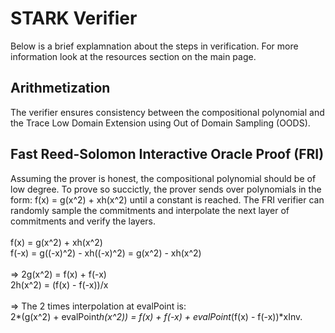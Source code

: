 # STARK Verifier
Below is a brief explamnation about the steps in verification. For more information look at the resources section on the main page.

## Arithmetization
The verifier ensures consistency between the compositional polynomial and the Trace Low Domain Extension using Out of Domain Sampling (OODS).

## Fast Reed-Solomon Interactive Oracle Proof (FRI)
Assuming the prover is honest, the compositional polynomial should be of low degree. To prove so succictly, the prover sends over polynomials in the form: f(x) = g(x^2) + xh(x^2) until a constant is reached. The FRI verifier can randomly sample the commitments and interpolate the next layer of commitments and verify the layers.
<br><br>
f(x)  = g(x^2) + xh(x^2)
<br>
f(-x) = g((-x)^2) - xh((-x)^2) = g(x^2) - xh(x^2)
<br>
<br>
=>
    2g(x^2) = f(x) + f(-x)
    <br>
    2h(x^2) = (f(x) - f(-x))/x
   <br>
   <br>
=> The 2 times interpolation at evalPoint is:<br>
      2*(g(x^2) + evalPoint*h(x^2)) = f(x) + f(-x) + evalPoint*(f(x) - f(-x))*xInv.
<br>
